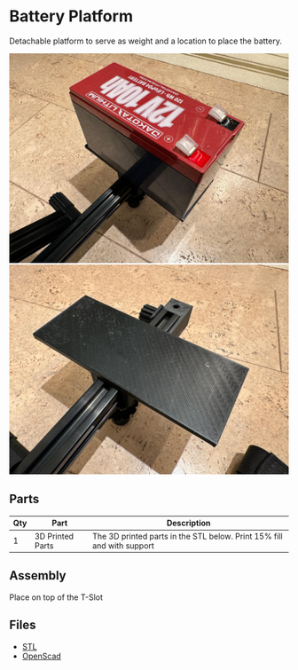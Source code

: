 # Battery Platform

Detachable platform to serve as weight and a location to place the battery.

![Battery Platform With Battery](batteryplatform1.jpg)
![Battery Platform Without Battery](batteryplatform2.jpg)

## Parts

| Qty | Part | Description |
| --- | ---- | ----------- |
| 1 | 3D Printed Parts | The 3D printed parts in the STL below.  Print 15% fill and with support |

## Assembly

Place on top of the T-Slot
 
## Files

* [STL](batteryplatform.stl)
* [OpenScad](batteryplatform.scad)
